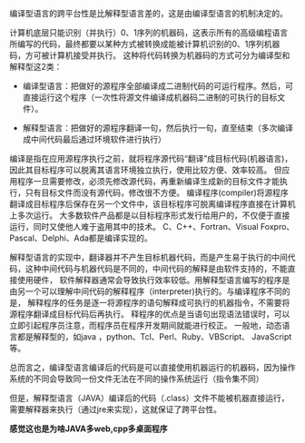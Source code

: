编译型语言的跨平台性是比解释型语言差的，这是由编译型语言的机制决定的。

计算机底层只能识别（并执行）0、1序列的机器码，这表示所有的高级编程语言所编写的代码，最终都要以某种方式被转换成能被计算机识别的0、1序列机器码，方可被计算机接受并执行。
这种将代码转换为机器码的方式可分为编译型和解释型这2类：

- 编译型语言：把做好的源程序全部编译成二进制代码的可运行程序。然后，可直接运行这个程序（一次性将源文件编译成机器码二进制的可执行的目标文件）。

- 解释型语言：把做好的源程序翻译一句，然后执行一句，直至结束（多次编译成中间代码最后通过环境软件进行执行）

编译是指在应用源程序执行之前，就将程序源代码“翻译”成目标代码(机器语言)，因此其目标程序可以脱离其语言环境独立执行，使用比较方便、效率较高。
但应用程序一旦需要修改，必须先修改源代码，再重新编译生成新的目标文件才能执行，只有目标文件而没有源代码，修改很不方便。
编译程序(compiler)将源程序翻译成目标程序后保存在另一个文件中，该目标程序可脱离编译程序直接在计算机上多次运行。
大多数软件产品都是以目标程序形式发行给用户的，不仅便于直接运行，同时又使他人难于盗用其中的技术。
C、C++、Fortran、Visual Foxpro、Pascal、Delphi、Ada都是编译实现的。

解释型语言的实现中，翻译器并不产生目标机器代码，而是产生易于执行的中间代码，这种中间代码与机器代码是不同的，中间代码的解释是由软件支持的，不能直接使用硬件，
软件解释器通常会导致执行效率较低。用解释型语言编写的程序是由另一个可以理解中间代码的解释程序（interpreter)执行的。与编译程序不同的是，
解释程序的任务是逐一将源程序的语句解释成可执行的机器指令，不需要将源程序翻译成目标代码后再执行。
释程序的优点是当语句出现语法错误时，可以立即引起程序员注意，而程序员在程序开发期间就能进行校正。
一般地，动态语言都是解释型的，如java ，python、Tcl、Perl、Ruby、VBScript、 JavaScript等。

总而言之，编译型语言编译后的代码是可以直接使用机器运行的机器码，因为操作系统的不同会导致同一份文件无法在不同的操作系统运行（指令集不同）

但是，解释型语言（JAVA）编译后的代码（.class）文件不能被机器直接运行，需要解释器来执行（通过jre来实现），这就保证了跨平台性。

**感觉这也是为啥JAVA多web,cpp多桌面程序**

